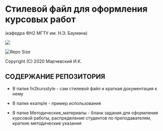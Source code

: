 Стилевой файл для оформления курсовых работ 
===========================================

(кафедра ФН2 МГТУ им. Н.Э. Баумана)

<p align="left"><img src="https://i.stack.imgur.com/zHFFO.png"></p>

![Repo Size](https://img.shields.io/github/repo-size/vortexmethods/fn2kursstyle.svg)

Copyright (C) 2020 Марчевский И.К.


СОДЕРЖАНИЕ РЕПОЗИТОРИЯ
----------------------

* В папке fn2kursstyle - сам стилевой файл и краткая документация к нему

* В папке example - пример использования

* В папке Методические_материалы - бланк задания для оформления курсовой работы, распределение студентов по преподавателям, краткие методические указания


